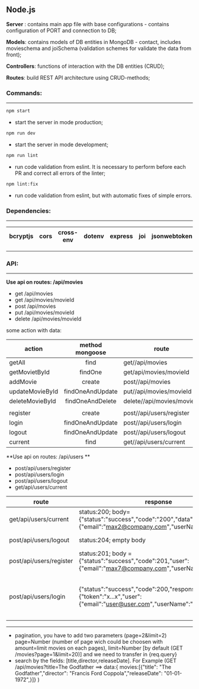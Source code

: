 ## Node.js

**Server** : contains main app file with base configurations - contains configuration of PORT and connection to DB;

**Models**: contains models of DB entities in MongoDB - contact, includes movieschema and joiSchema (validation schemes for validate the data from front);

**Controllers**: functions of interaction with the DB entities (CRUD);

**Routes**: build REST API architecture using CRUD-methods;

### Commands:

---

```bash
npm start
```

- start the server in mode production;

```bash
npm run dev
```

- start the server in mode development;

```bash
npm run lint
```

- run code validation from eslint. It is necessary to perform before each PR and correct all errors of the linter;

```bash
npm lint:fix
```

- run code validation from eslint, but with automatic fixes of simple errors.

### Dependencies:

---

| bcryptjs | cors | cross-env | dotenv | express | joi | jsonwebtoken | mongoose | morgan |
| -------- | ---- | --------- | ------ | ------- | --- | ------------ | -------- | ------ |

---

### API:

---

**Use api on routes: /api/movies**

- get /api/movies
- get /api/movies/movieId
- post /api/movies
- put /api/movies/movieId
- delete /api/movies/movieId

some action with data:

| action          | method mongoose  | route                      |     |
| --------------- | :--------------: | -------------------------- | --: |
| getAll          |       find       | get//api/movies            |  00 |
| getMovietById   |     findOne      | get/api/movies/movieId     |  01 |
| addMovie        |      create      | post//api/movies           |  02 |
| updateMovieById | findOneAndUpdate | put//api/movies/movieId    |  03 |
| deleteMovieById | findOneAndDelete | delete//api/movies/movieId |  04 |
|                 |                  |                            |     |
| register        |      create      | post//api/users/register   |  05 |
| login           | findOneAndUpdate | post//api/users/login      |  06 |
| logout          | findOneAndUpdate | post//api/users/logout     |  07 |
| current         |       find       | get//api/users/current     |  08 |

**Use api on routes: /api/users **

- post/api/users/register
- post/api/users/login
- post/api/users/logout
- get/api/users/current

| route                   | response                                                                                                           | action                                                        |
| ----------------------- | ------------------------------------------------------------------------------------------------------------------ | ------------------------------------------------------------- |
| get/api/users/current   | status:200; body={"status":"success","code":"200","data":{"email":"max2@company.com","userName":"student"}}        | get current user                                              |
| post/api/users/logout   | status:204; empty body                                                                                             | remove the authorization                                      |
| post/api/users/register | status:201; body = {"status":"success","code":201,"user":{"email":"max7@company.com","userName":"student"}}        | create a new user                                             |
| post/api/users/login    | {"status":"success","code":200,"response":{"token":"x...x","user":{"email":"user@user.com","userName":"student"}}} | send the token for valid user; the token is valid for one day |

---

- pagination, you have to add two parameters (page=2&limit=2) page=Number (number of page wich could be choosen with amount=limit movies on each pages), limit=Number [by default (GET /movies?page=1&limit=20)]
  and we need to transfer in {req.query}
- search by the fields: [title,director,releaseDate]. For Example (GET /api/movies?title=The Godfather ==>
  data:{ movies:[{"title": "The Godfather","director": "Francis Ford Coppola","releaseDate": "01-01-1972",}]} )
